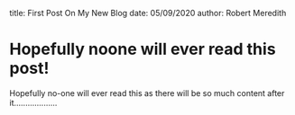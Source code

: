 title: First Post On My New Blog
date: 05/09/2020
author: Robert Meredith

# Hopefully noone will ever read this post!

Hopefully no-one will ever read this as there will be so much content after it...................
